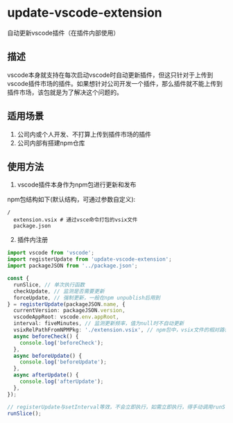 # update-vscode-extension

自动更新vscode插件（在插件内部使用）

## 描述

vscode本身就支持在每次启动vscode时自动更新插件，但这只针对于上传到vscode插件市场的插件。如果想针对公司开发一个插件，那么插件就不能上传到插件市场，该包就是为了解决这个问题的。

## 适用场景

1. 公司内或个人开发、不打算上传到插件市场的插件
2. 公司内部有搭建npm仓库

## 使用方法

1. vscode插件本身作为npm包进行更新和发布

npm包结构如下(默认结构，可通过参数自定义):
```
/
  extension.vsix # 通过vsce命令打包的vsix文件
  package.json
```

2. 插件内注册

```typescript
import vscode from 'vscode';
import registerUpdate from 'update-vscode-extension';
import packageJSON from '../package.json';

const {
  runSlice, // 单次执行函数
  checkUpdate, // 监测是否需要更新
  forceUpdate, // 强制更新，一般在npm unpublish后用到
} = registerUpdate(packageJSON.name, {
  currentVersion: packageJSON.version,
  vscodeAppRoot: vscode.env.appRoot,
  interval: fiveMinutes, // 监测更新频率，值为null时不自动更新
  vsixRelPathFromNPMPkg: './extension.vsix', // npm包中，vsix文件的相对路径，默认为'./extension.vsix'
  async beforeCheck() {
    console.log('beforeCheck');
  },
  async beforeUpdate() {
    console.log('beforeUpdate');
  },
  async afterUpdate() {
    console.log('afterUpdate');
  },
});

// registerUpdate与setInterval等效，不会立即执行，如需立即执行，得手动调用runSlice
runSlice();
```
